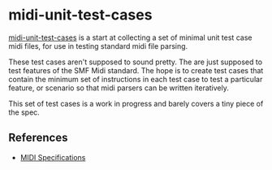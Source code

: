 # midi-unit-test-cases

[midi-unit-test-cases](http://shkyrockett.github.io/midi-unit-test-cases/)
is a start at collecting a set of minimal unit test case midi files, for use in testing standard midi file parsing.

These test cases aren't supposed to sound pretty. The are just supposed to test features of the SMF Midi standard. The hope is to create test cases that contain the minimum set of instructions in each test case to test a particular feature, or scenario so that midi parsers can be written iteratively. 

This set of test cases is a work in progress and barely covers a tiny piece of the spec.

## References

- [MIDI Specifications](https://www.midi.org/specifications)